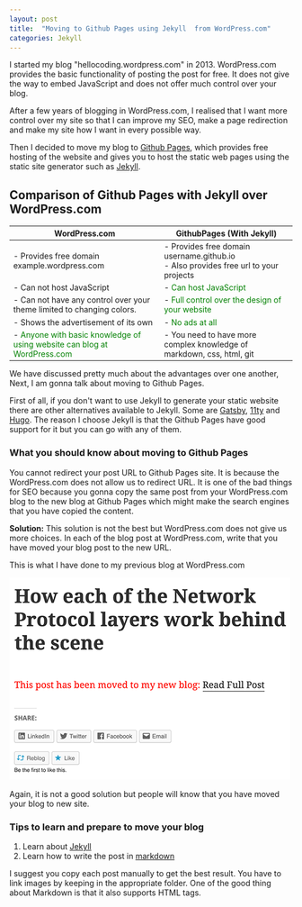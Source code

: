 ```yaml
---
layout: post
title:  "Moving to Github Pages using Jekyll  from WordPress.com"
categories: Jekyll
---
```

I started my blog "hellocoding.wordpress.com" in 2013. WordPress.com provides the basic functionality of posting the post for free. It does not give the way to embed JavaScript and does not offer much control over your blog.

After a few years of blogging in WordPress.com, I realised that I want more control over my site so that I can improve my SEO, make a page redirection and make my site how I want in every possible way.

Then I decided to move my blog to [Github Pages](https://pages.github.com/), which provides free hosting of the website and gives you to host the static web pages using the static site generator such as [Jekyll](https://jekyllrb.com/).

## Comparison of Github Pages with Jekyll over WordPress.com

| WordPress.com                                                            	| GithubPages (With Jekyll)                                                              	|
|--------------------------------------------------------------------------	|----------------------------------------------------------------------------------------	|
| - Provides free domain example.wordpress.com                             	| - Provides free domain username.github.io<br>- Also provides free url to your projects 	|
| - Can not host JavaScript                                                	| - <span style="color:green">Can host JavaScript</span>                                                                  	|
| - Can not have any control over your theme limited to changing colors.   	| - <span style="color:green">Full control over the design of your website</span>                                         	|
| - Shows the advertisement of its own                                     	| - <span style="color:green">No ads at all</span>                                                                        	|
| - <span style="color:green">Anyone with basic knowledge of using website can blog at WordPress.com</span> 	| - You need to have more complex knowledge of markdown, css, html, git                  	|

We have discussed pretty much about the advantages over one another, Next, I am gonna talk about moving to Github Pages.

First of all, if you don't want to use Jekyll to generate your static website there are other alternatives available to Jekyll. Some are [Gatsby](https://www.gatsbyjs.org/), [11ty](https://www.11ty.dev/) and [Hugo](https://gohugo.io/). The reason I choose Jekyll is that the Github Pages have good support for it but you can go with any of them.

### What you should know about moving to Github Pages
You cannot redirect your post URL to Github Pages site. It is because the WordPress.com does not allow us to redirect URL. It is one of the bad things for SEO because you gonna copy the same post from your WordPress.com blog to the new blog at Github Pages which might make the search engines that you have copied the content.

**Solution:** This solution is not the best but WordPress.com does not give us more choices. In each of the blog post at WordPress.com, write that you have moved your blog post to the new URL.

This is what I have done to my previous blog at WordPress.com

![Moving blog from WordPress.com to Jekyll at Github Pages](/assets/post-images/2020/this-post-has-been-moved-to-new-url.png)

Again, it is not a good solution but people will know that you have moved your blog to new site.

### Tips to learn and prepare to move your blog
1. Learn about [Jekyll](https://jekyllrb.com/tutorials/home/)
1. Learn how to write the post in [markdown](https://www.markdowntutorial.com/)

I suggest you copy each post manually to get the best result. You have to link images by keeping in the appropriate folder. One of the good thing about Markdown is that it also supports HTML tags.
